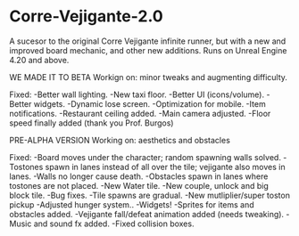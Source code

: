 # Corre-Vejigante-2.0
A sucesor to the original Corre Vejigante infinite runner, but with a new and improved board mechanic, and other new additions. 
Runs on Unreal Engine 4.20 and above. 

WE MADE IT TO BETA
Workign on: minor tweaks and augmenting difficulty.

Fixed:
-Better wall lighting.
-New taxi floor.
-Better UI (icons/volume).
-Better widgets.
-Dynamic lose screen.
-Optimization for mobile.
-Item notifications.
-Restaurant ceiling added.
-Main camera adjusted.
-Floor speed finally added (thank you Prof. Burgos)

PRE-ALPHA VERSION
Working on: aesthetics and obstacles

Fixed: 
-Board moves under the character; random spawning walls solved.
-Tostones spawn in lanes instead of all over the tile; vejigante also moves in lanes.
-Walls no longer cause death.
-Obstacles spawn in lanes where tostones are not placed.
-New Water tile.
-New couple, unlock and big block tile.
-Bug fixes.
-Tile spawns are gradual.
-New mutliplier/super toston pickup
-Adjusted hunger system..
-Widgets!
-Sprites for items and obstacles added.
-Vejigante fall/defeat animation added (needs tweaking).
-Music and sound fx added.
-Fixed collision boxes.
